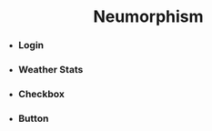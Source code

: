 <h1 align="center">
    Neumorphism
</h1>
<ul>
    <li>
        <h3>Login</h3>
    </li>
    <li>
        <h3>Weather Stats</h3>
    </li>
    <li>
        <h3>Checkbox</h3>
    </li>
    <li>
        <h3>Button</h3>
    </li>
</ul>
